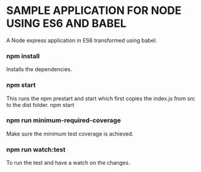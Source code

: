 # SAMPLE APPLICATION FOR NODE USING ES6 AND BABEL

A Node express application in ES6 transformed using babel.

### npm install
  Installs the dependencies.

### npm start
  This runs the npm prestart and start which first copies the index.js from src to the dist folder.
  npm start

### npm run minimum-required-coverage
  Make sure the minimum test coverage is achieved.

### npm run watch:test
  To run the test and have a watch on the changes.
